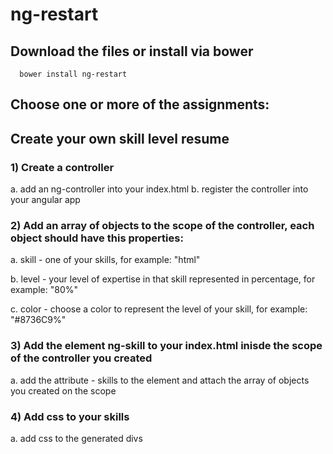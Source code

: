 ng-restart
==========

## Download the files or install via bower

```shell
  bower install ng-restart
```

## Choose one or more of the assignments:

## Create your own skill level resume

### 1) Create a controller
   a. add an ng-controller into your index.html
   b. register the controller into your angular app
   
### 2) Add an array of objects to the scope of the controller, each object should have this properties:

   a. skill - one of your skills, for example: "html"

   b. level - your level of expertise in that skill represented in percentage, for example: "80%"

   c. color - choose a color to represent the level of your skill, for example: "#8736C9%"
   
### 3) Add the element ng-skill to your index.html inisde the scope of the controller you created

   a. add the attribute - skills to the element and attach the array of objects you created on the scope

   
### 4) Add css to your skills

  a. add css to the generated divs
  
  
   
